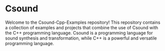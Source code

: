 # Csound
Welcome to the Csound-Cpp-Examples repository! This repository contains a collection of examples and projects that combine the use of Csound with the C++ programming language. Csound is a programming language for sound synthesis and transformation, while C++ is a powerful and versatile programming language. 
